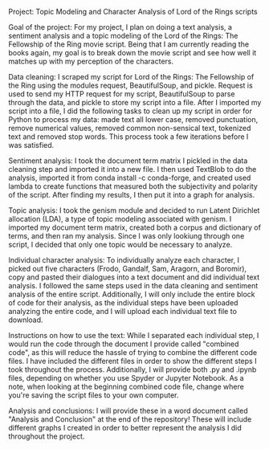 Project: Topic Modeling and Character Analysis of Lord of the Rings scripts

Goal of the project: For my project, I plan on doing a text analysis, a sentiment analysis and a topic modeling of the Lord of the Rings: The Fellowship of the Ring movie script. Being that I am currently reading the books again, my goal is to break down the movie script and see how well it matches up with my perception of the characters.

Data cleaning: I scraped my script for Lord of the Rings: The Fellowship of the Ring using the modules request, BeautifulSoup, and pickle. Request is used to send my HTTP request for my script, BeautifulSoup to parse through the data, and pickle to store my script into a file. After I imported my script into a file, I did the following tasks to clean up my script in order for Python to process my data: made text all lower case, removed punctuation, remove numerical values, removed common non-sensical text, tokenized text and removed stop words. This process took a few iterations before I was satisfied.

Sentiment analysis: I took the document term matrix I pickled in the data cleaning step and imported it into a new file. I then used TextBlob to do the analysis, imported it from conda install -c conda-forge, and created used lambda to create functions that measured both the subjectivity and polarity of the script. After finding my results, I then put it into a graph for analysis.

Topic analysis: I took the genism module and decided to run Latent Dirichlet allocation (LDA), a type of topic modeling associated with genism. I imported my document term matrix, created both a corpus and dictionary of terms, and then ran my analysis. Since I was only lookiung through one script, I decided that only one topic would be necessary to analyze. 

Individual character analysis: To individually analyze each character, I picked out five characters (Frodo, Gandalf, Sam, Aragorn, and Boromir), copy and pasted their dialogues into a text document and did individual text analysis. I followed the same steps used in the data cleaning and sentiment analysis of the entire script. Additionally, I will only include the entire block of code for their analysis, as the individual steps have been uploaded analyzing the entire code, and I will upload each individual text file to download. 

Instructions on how to use the text: While I separated each individual step, I would run the code through the document I provide called "combined code", as this will reduce the hassle of trying to combine the different code files. I have included the different files in order to show the different steps I took throughout the process. Additionally, I will provide both .py and .ipynb files, depending on whether you use Spyder or Jupyter Notebook. As a note, when looking at the beginning combined code file, change where you're saving the script files to your own computer.

Analysis and conclusions: I will provide these in a word document called "Analysis and Conclusion" at the end of the repository! These will include different graphs I created in order to better represent the analysis I did throughout the project.
